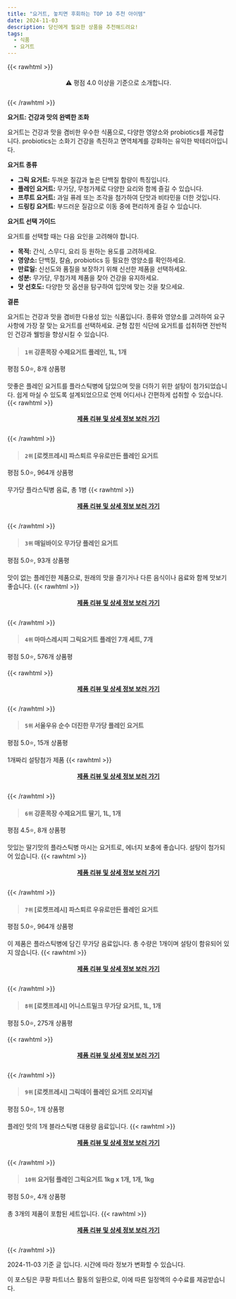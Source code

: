 ```yaml
---
title: "요거트, 놓치면 후회하는 TOP 10 추천 아이템"
date: 2024-11-03
description: 당신에게 필요한 상품을 추천해드려요!
tags:
  - 식품
  - 요거트
---
```

{{< rawhtml >}}<div class="toc" style="text-align: center; height: 50px; line-height: 2;">  <p>⚠️ 평점 4.0 이상을 기준으로 소개합니다.<br></p></div> {{< /rawhtml >}}

**요거트: 건강과 맛의 완벽한 조화**

요거트는 건강과 맛을 겸비한 우수한 식품으로, 다양한 영양소와 probiotics를 제공합니다. probiotics는 소화기 건강을 촉진하고 면역체계를 강화하는 유익한 박테리아입니다.

**요거트 종류**

* **그릭 요거트:** 두꺼운 질감과 높은 단백질 함량이 특징입니다.
* **플레인 요거트:** 무가당, 무첨가제로 다양한 요리와 함께 즐길 수 있습니다.
* **프루트 요거트:** 과일 퓨레 또는 조각을 첨가하여 단맛과 비타민을 더한 것입니다.
* **드링킹 요거트:** 부드러운 질감으로 이동 중에 편리하게 즐길 수 있습니다.

**요거트 선택 가이드**

요거트를 선택할 때는 다음 요인을 고려해야 합니다.

* **목적:** 간식, 스무디, 요리 등 원하는 용도를 고려하세요.
* **영양소:** 단백질, 칼슘, probiotics 등 필요한 영양소를 확인하세요.
* **만료일:** 신선도와 품질을 보장하기 위해 신선한 제품을 선택하세요.
* **성분:** 무가당, 무첨가제 제품을 찾아 건강을 유지하세요.
* **맛 선호도:** 다양한 맛 옵션을 탐구하여 입맛에 맞는 것을 찾으세요.

**결론**

요거트는 건강과 맛을 겸비한 다용성 있는 식품입니다. 종류와 영양소를 고려하여 요구 사항에 가장 잘 맞는 요거트를 선택하세요. 균형 잡힌 식단에 요거트를 섭취하면 전반적인 건강과 웰빙을 향상시킬 수 있습니다.


>#### `1위` 강훈목장 수제요거트 플레인, 1L, 1개
평점 5.0⭐, 8개 상품평

맛좋은 플레인 요거트를 플라스틱병에 담았으며 맛을 더하기 위한 설탕이 첨가되었습니다. 쉽게 마실 수 있도록 설계되었으므로 언제 어디서나 간편하게 섭취할 수 있습니다.
{{< rawhtml >}}<div class="toc" style="text-align: center; height: 50px; line-height: 2;"><p><b><a href="https://link.coupang.com/re/AFFSDP?lptag=AF5033054&pageKey=6497400459&itemId=14289648636&vendorItemId=81534577907&traceid=V0-153-9743140f49c2aabd&clickBeacon=cb7f21f0-99bd-11ef-a81d-89f9a8cc8ca6%7E3&requestid=20241103172951345152989357&token=31850C%7CMIXED">제품 리뷰 및 상세 정보 보러 가기</a></b><br></p> </div>{{< /rawhtml >}}

>#### `2위` [로켓프레시] 파스퇴르 우유로만든 플레인 요거트
평점 5.0⭐, 964개 상품평

무가당 플라스틱병 음료, 총 1병
{{< rawhtml >}}<div class="toc" style="text-align: center; height: 50px; line-height: 2;"><p><b><a href="https://link.coupang.com/re/AFFSDP?lptag=AF5033054&pageKey=8219878081&itemId=23623322589&vendorItemId=90648888340&traceid=V0-153-ab3c1a5912abe18e&requestid=20241103172951345152989357&token=31850C%7CMIXED">제품 리뷰 및 상세 정보 보러 가기</a></b><br></p> </div>{{< /rawhtml >}}

>#### `3위` 매일바이오 무가당 플레인 요거트
평점 5.0⭐, 93개 상품평

맛이 없는 플레인한 제품으로, 원래의 맛을 즐기거나 다른 음식이나 음료와 함께 맛보기 좋습니다.
{{< rawhtml >}}<div class="toc" style="text-align: center; height: 50px; line-height: 2;"><p><b><a href="https://link.coupang.com/re/AFFSDP?lptag=AF5033054&pageKey=1477952039&itemId=16443663226&vendorItemId=83634366694&traceid=V0-153-a56e9849ee3451a1&requestid=20241103172951345152989357&token=31850C%7CMIXED">제품 리뷰 및 상세 정보 보러 가기</a></b><br></p> </div>{{< /rawhtml >}}

>#### `4위` 마마스레시피 그릭요거트 플레인 7개 세트, 7개
평점 5.0⭐, 576개 상품평


{{< rawhtml >}}<div class="toc" style="text-align: center; height: 50px; line-height: 2;"><p><b><a href="https://link.coupang.com/re/AFFSDP?lptag=AF5033054&pageKey=7631203627&itemId=23763242865&vendorItemId=81583125530&traceid=V0-153-b099670fae01a0ec&clickBeacon=cb7f21f0-99bd-11ef-8fe5-450e95fcf52b%7E3&requestid=20241103172951345152989357&token=31850C%7CMIXED">제품 리뷰 및 상세 정보 보러 가기</a></b><br></p> </div>{{< /rawhtml >}}

>#### `5위` 서울우유 순수 더진한 무가당 플레인 요거트
평점 5.0⭐, 15개 상품평

1개짜리 설탕첨가 제품
{{< rawhtml >}}<div class="toc" style="text-align: center; height: 50px; line-height: 2;"><p><b><a href="https://link.coupang.com/re/AFFSDP?lptag=AF5033054&pageKey=7788197835&itemId=21064252783&vendorItemId=85845703828&traceid=V0-153-e15275000ad81f0c&requestid=20241103172951345152989357&token=31850C%7CMIXED">제품 리뷰 및 상세 정보 보러 가기</a></b><br></p> </div>{{< /rawhtml >}}

>#### `6위` 강훈목장 수제요거트 딸기, 1L, 1개
평점 4.5⭐, 8개 상품평

맛있는 딸기맛의 플라스틱병 마시는 요거트로, 에너지 보충에 좋습니다. 설탕이 첨가되어 있습니다.
{{< rawhtml >}}<div class="toc" style="text-align: center; height: 50px; line-height: 2;"><p><b><a href="https://link.coupang.com/re/AFFSDP?lptag=AF5033054&pageKey=6497400453&itemId=14289648618&vendorItemId=81534577891&traceid=V0-153-47dab6034ff92ee8&clickBeacon=cb7f21f0-99bd-11ef-b4f8-a308780bd82e%7E3&requestid=20241103172951345152989357&token=31850C%7CMIXED">제품 리뷰 및 상세 정보 보러 가기</a></b><br></p> </div>{{< /rawhtml >}}

>#### `7위` [로켓프레시] 파스퇴르 우유로만든 플레인 요거트
평점 5.0⭐, 964개 상품평

이 제품은 플라스틱병에 담긴 무가당 음료입니다. 총 수량은 1개이며 설탕이 함유되어 있지 않습니다.
{{< rawhtml >}}<div class="toc" style="text-align: center; height: 50px; line-height: 2;"><p><b><a href="https://link.coupang.com/re/AFFSDP?lptag=AF5033054&pageKey=8219878081&itemId=23623385438&vendorItemId=90648950856&traceid=V0-153-ab3c1a5912abe18e&requestid=20241103172951345152989357&token=31850C%7CMIXED">제품 리뷰 및 상세 정보 보러 가기</a></b><br></p> </div>{{< /rawhtml >}}

>#### `8위` [로켓프레시] 어니스트밀크 무가당 요거트, 1L, 1개
평점 5.0⭐, 275개 상품평


{{< rawhtml >}}<div class="toc" style="text-align: center; height: 50px; line-height: 2;"><p><b><a href="https://link.coupang.com/re/AFFSDP?lptag=AF5033054&pageKey=7251204670&itemId=18446079054&vendorItemId=85587006646&traceid=V0-153-967ac6dcf3f98fc4&clickBeacon=cb7f4900-99bd-11ef-8372-f7c9d14db96f%7E3&requestid=20241103172951345152989357&token=31850C%7CMIXED">제품 리뷰 및 상세 정보 보러 가기</a></b><br></p> </div>{{< /rawhtml >}}

>#### `9위` [로켓프레시] 그릭데이 플레인 요거트 오리지널
평점 5.0⭐, 1개 상품평

플레인 맛의 1개 블라스틱병 대용량 음료입니다.
{{< rawhtml >}}<div class="toc" style="text-align: center; height: 50px; line-height: 2;"><p><b><a href="https://link.coupang.com/re/AFFSDP?lptag=AF5033054&pageKey=7960595857&itemId=22008395725&vendorItemId=89055849762&traceid=V0-153-28ba9876fa3cf188&requestid=20241103172951345152989357&token=31850C%7CMIXED">제품 리뷰 및 상세 정보 보러 가기</a></b><br></p> </div>{{< /rawhtml >}}

>#### `10위` 요거텀 플레인 그릭요거트 1kg x 1개, 1개, 1kg
평점 5.0⭐, 4개 상품평

총 3개의 제품이 포함된 세트입니다.
{{< rawhtml >}}<div class="toc" style="text-align: center; height: 50px; line-height: 2;"><p><b><a href="https://link.coupang.com/re/AFFSDP?lptag=AF5033054&pageKey=8300704881&itemId=24160564952&vendorItemId=91002828169&traceid=V0-153-ef61b86c8d95a1ae&clickBeacon=cb7f4900-99bd-11ef-bfbf-6acf1ab29bac%7E3&requestid=20241103172951345152989357&token=31850C%7CMIXED">제품 리뷰 및 상세 정보 보러 가기</a></b><br></p> </div>{{< /rawhtml >}}


2024-11-03 기준 글 입니다.
시간에 따라 정보가 변화할 수 있습니다.

이 포스팅은 쿠팡 파트너스 활동의 일환으로, 이에 따른 일정액의 수수료를 제공받습니다.